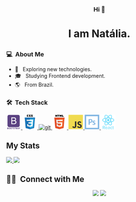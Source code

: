 ### <p align="center"> Hi 👋
# <p align="center"> I am Natália.
### 💻 &nbsp;About Me 
- 🤔 &nbsp; Exploring new technologies.
- 🎓 &nbsp; Studying Frontend development.
- :earth_americas: &nbsp; From Brazil.
### 🛠 &nbsp;Tech Stack
  <a href="https://getbootstrap.com" target="_blank"> <img src="https://raw.githubusercontent.com/devicons/devicon/master/icons/bootstrap/bootstrap-plain-wordmark.svg" alt="bootstrap" width="40" height="40"/> </a> <a href="https://www.w3schools.com/css/" target="_blank"> <img src="https://raw.githubusercontent.com/devicons/devicon/master/icons/css3/css3-original-wordmark.svg" alt="css3" width="40" height="40"/> </a> <a href="https://git-scm.com/" target="_blank"> <img src="https://www.vectorlogo.zone/logos/git-scm/git-scm-icon.svg" alt="git" width="40" height="40"/> </a> <a href="https://www.w3.org/html/" target="_blank"> <img src="https://raw.githubusercontent.com/devicons/devicon/master/icons/html5/html5-original-wordmark.svg" alt="html5" width="40" height="40"/> </a> <a href="https://developer.mozilla.org/en-US/docs/Web/JavaScript" target="_blank"> <img src="https://raw.githubusercontent.com/devicons/devicon/master/icons/javascript/javascript-original.svg" alt="javascript" width="40" height="40"/> </a> <a href="https://www.photoshop.com/en" target="_blank"> <img src="https://raw.githubusercontent.com/devicons/devicon/master/icons/photoshop/photoshop-line.svg" alt="photoshop" width="40" height="40"/> </a> <a href="https://reactjs.org/" target="_blank"> <img src="https://raw.githubusercontent.com/devicons/devicon/master/icons/react/react-original-wordmark.svg" alt="react" width="40" height="40"/> </a>

## My Stats
<p>
<a href="https://github.com/AVS1508">
  <img height="160em" src="https://github-readme-stats.vercel.app/api?username=NataliaFloridi&show_icons=true&theme=radical" />
  <img height="160em" src="https://github-readme-stats-eight-theta.vercel.app/api/top-langs/?username=NataliaFloridi&theme=radical&layout=compact&exclude_lang=java+r" />
</a>
</p>

##  🤝🏻 &nbsp;Connect with Me

<p align="center">
<a href="https://www.linkedin.com/in/natalia-floridi//"><img src="https://img.shields.io/badge/-Natália%20Floridi-0077B5?style=flat-square&logo=Linkedin&logoColor=white"/></a>
<a href="mailto:nataliafloridi@gmail.com"><img src="https://img.shields.io/badge/-nataliafloridi@gmail.com-D14836?style=flat-square&logo=Gmail&logoColor=white"/></a>

